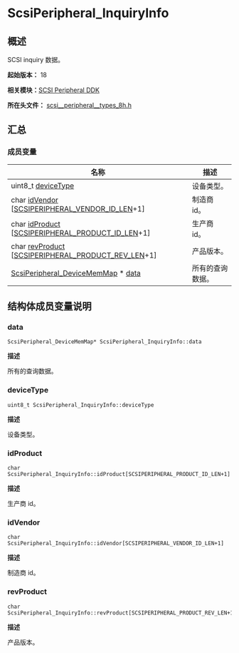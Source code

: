 # ScsiPeripheral_InquiryInfo


## 概述

SCSI inquiry 数据。

**起始版本：** 18

**相关模块：**[SCSI Peripheral DDK](_s_c_s_i.md)

**所在头文件：** [scsi__peripheral__types_8h.h](scsi__peripheral__types_8h.md)

## 汇总


### 成员变量

| 名称 | 描述 | 
| -------- | -------- |
| uint8_t [deviceType](#devicetype) | 设备类型。 | 
| char [idVendor](#idvendor) [[SCSIPERIPHERAL_VENDOR_ID_LEN](_s_c_s_i.md#scsiperipheral_vendor_id_len)+1] | 制造商 id。 | 
| char [idProduct](#idproduct) [[SCSIPERIPHERAL_PRODUCT_ID_LEN](_s_c_s_i.md#scsiperipheral_product_id_len)+1] | 生产商 id。 | 
| char [revProduct](#revproduct) [[SCSIPERIPHERAL_PRODUCT_REV_LEN](_s_c_s_i.md#scsiperipheral_product_rev_len)+1] | 产品版本。 | 
| [ScsiPeripheral_DeviceMemMap](_scsi_peripheral___device_mem_map.md) \* [data](#data) | 所有的查询数据。 | 


## 结构体成员变量说明


### data

```
ScsiPeripheral_DeviceMemMap* ScsiPeripheral_InquiryInfo::data
```

**描述**

所有的查询数据。


### deviceType

```
uint8_t ScsiPeripheral_InquiryInfo::deviceType
```

**描述**

设备类型。


### idProduct

```
char ScsiPeripheral_InquiryInfo::idProduct[SCSIPERIPHERAL_PRODUCT_ID_LEN+1]
```

**描述**

生产商 id。


### idVendor

```
char ScsiPeripheral_InquiryInfo::idVendor[SCSIPERIPHERAL_VENDOR_ID_LEN+1]
```

**描述**

制造商 id。


### revProduct

```
char ScsiPeripheral_InquiryInfo::revProduct[SCSIPERIPHERAL_PRODUCT_REV_LEN+1]
```

**描述**

产品版本。

